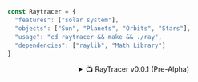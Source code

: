 ```javascript
const Raytracer = {
  "features": ["solar system"],
  "objects": ["Sun", "Planets", "Orbits", "Stars"],
  "usage": "cd raytracer && make && ./ray",
  "dependencies": ["raylib", "Math Library"]
}

```
<div align="center">
  <details>
    <summary>📺 RayTracer v0.0.1 (Pre-Alpha) </summary>
    <img 
      src="https://raw.githubusercontent.com/48k483x/raytracer/main/raytracer/tests/video1.gif" 
      alt="Ray Tracer Demo"
      width="800"
    >
  </details>
</div>
